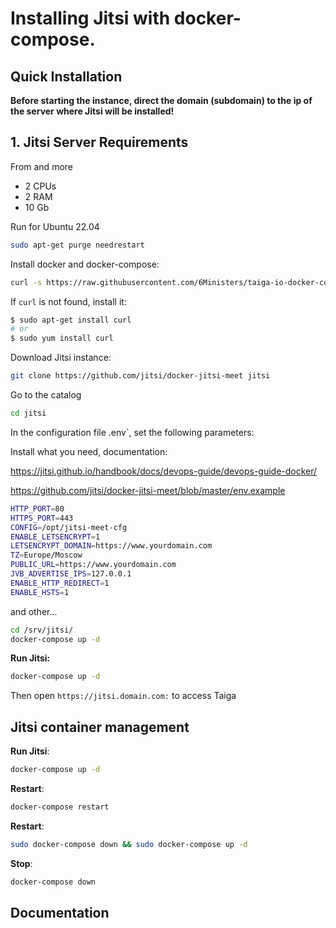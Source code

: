 # Installing Jitsi with docker-compose.

## Quick Installation

**Before starting the instance, direct the domain (subdomain) to the ip of the server where Jitsi will be installed!**

## 1. Jitsi Server Requirements
From and more
- 2 CPUs
- 2 RAM 
- 10 Gb 

Run for Ubuntu 22.04

``` bash
sudo apt-get purge needrestart
```

Install docker and docker-compose:

``` bash
curl -s https://raw.githubusercontent.com/6Ministers/taiga-io-docker-compose-for-projects/master/setup.sh | sudo bash -s
```

If `curl` is not found, install it:

``` bash
$ sudo apt-get install curl
# or
$ sudo yum install curl
```


Download Jitsi instance:

``` bash
git clone https://github.com/jitsi/docker-jitsi-meet jitsi
```

Go to the catalog
``` bash
cd jitsi
```

In the configuration file .env`, set the following parameters:

Install what you need, documentation:

https://jitsi.github.io/handbook/docs/devops-guide/devops-guide-docker/

https://github.com/jitsi/docker-jitsi-meet/blob/master/env.example

``` bash
HTTP_PORT=80
HTTPS_PORT=443
CONFIG=/opt/jitsi-meet-cfg
ENABLE_LETSENCRYPT=1
LETSENCRYPT_DOMAIN=https://www.yourdomain.com
TZ=Europe/Moscow
PUBLIC_URL=https://www.yourdomain.com
JVB_ADVERTISE_IPS=127.0.0.1
ENABLE_HTTP_REDIRECT=1
ENABLE_HSTS=1 
```
and other...

``` bash
cd /srv/jitsi/
docker-compose up -d
```

**Run Jitsi:**

``` bash
docker-compose up -d
```

Then open `https://jitsi.domain.com:` to access Taiga


## Jitsi container management

**Run Jitsi**:

``` bash
docker-compose up -d
```

**Restart**:

``` bash
docker-compose restart
```

**Restart**:

``` bash
sudo docker-compose down && sudo docker-compose up -d
```

**Stop**:

``` bash
docker-compose down
```

## Documentation

